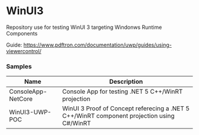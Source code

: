 # WinUI3

Repository use for testing WinUI 3 targeting Windonws Runtime Components

Guide: https://www.pdftron.com/documentation/uwp/guides/using-viewercontrol/

### Samples

| Name | Description |
| --- | --- |
| ConsoleApp-NetCore | Console App for testing .NET 5 C++/WinRT projection  |
| WinUI3-UWP-POC | WinUI 3 Proof of Concept referecing a .NET 5 C++/WinRT component projection using C#/WinRT |
